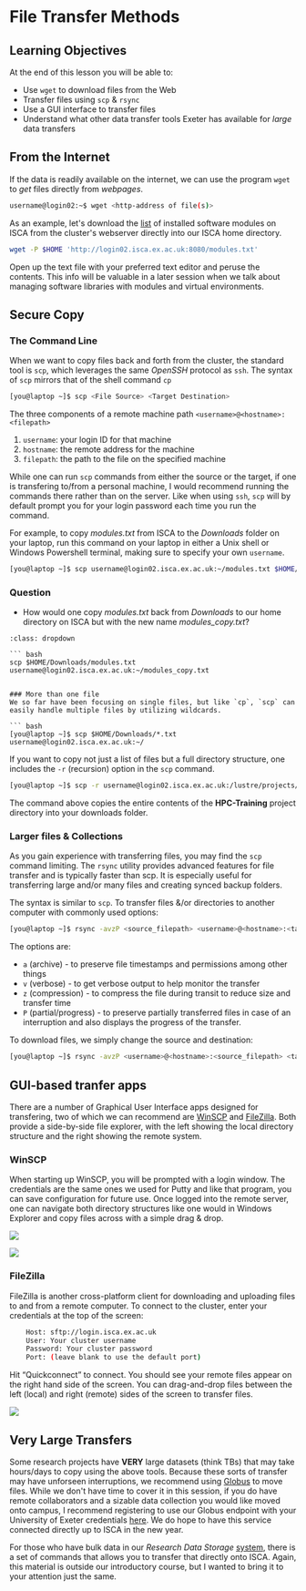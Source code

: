 # File Transfer Methods

## Learning Objectives

At the end of this lesson you will be able to:

- Use `wget` to download files from the Web
- Transfer files using `scp` & `rsync`
- Use a GUI interface to transfer files
- Understand what other data transfer tools Exeter has available for *large* data transfers

## From the Internet

If the data is readily available on the internet, we can use the program `wget` to _get_ files directly from _webpages_.

``` bash
username@login02:~$ wget <http-address of file(s)>
```

As an example, let's download the [list](http://login02.isca.ex.ac.uk:8080/modules.txt) of installed software modules on ISCA from the cluster's webserver directly into our ISCA home directory.

``` bash
wget -P $HOME 'http://login02.isca.ex.ac.uk:8080/modules.txt'
```

Open up the text file with your preferred text editor and peruse the contents. This info will be valuable in a later session when we talk about managing software libraries with modules and virtual environments.


## Secure Copy

### The Command Line
When we want to copy files back and forth from the cluster, the standard tool is `scp`, which leverages the same *OpenSSH* protocol as `ssh`. The syntax of `scp` mirrors that of the shell command `cp`
``` bash
[you@laptop ~]$ scp <File Source> <Target Destination>
```

The three components of a remote machine path `<username>@<hostname>:<filepath>`
1) `username`: your login ID for that machine
2) `hostname`: the remote address for the machine
3) `filepath`: the path to the file on the specified machine

While one can run `scp` commands from either the source or the target, if one is transfering to/from a personal machine, I would recommend running the commands there rather than on the server. Like when using `ssh`, `scp` will by default prompt you for your login password each time you run the command. 

For example, to copy *modules.txt* from ISCA to the *Downloads* folder on your laptop, run this command on your laptop in either a Unix shell or Windows Powershell terminal, making sure to specify your own `username`.
``` bash
[you@laptop ~]$ scp username@login02.isca.ex.ac.uk:~/modules.txt $HOME/Downloads
```

### Question
- How would one copy *modules.txt* back from *Downloads* to our home directory on ISCA but with the new name *modules_copy.txt*?

```{admonition} Solution
:class: dropdown

``` bash
scp $HOME/Downloads/modules.txt username@login02.isca.ex.ac.uk:~/modules_copy.txt
```

```

### More than one file
We so far have been focusing on single files, but like `cp`, `scp` can easily handle multiple files by utilizing wildcards.

``` bash
[you@laptop ~]$ scp $HOME/Downloads/*.txt username@login02.isca.ex.ac.uk:~/
```

If you want to copy not just a list of files but a full directory structure, one includes the `-r` (recursion) option in the `scp` command.

``` bash
[you@laptop ~]$ scp -r username@login02.isca.ex.ac.uk:/lustre/projects/Research_Project-HPC-Training $HOME/Downloads
```

The command above copies the entire contents of the **HPC-Training** project directory into your downloads folder.

### Larger files & Collections
As you gain experience with transferring files, you may find the `scp` command limiting. The `rsync` utility provides advanced features for file transfer and is typically faster than scp. It is especially useful for transferring large and/or many files and creating synced backup folders.

The syntax is similar to `scp`. To transfer files &/or directories to another computer with commonly used options:

``` bash
[you@laptop ~]$ rsync -avzP <source_filepath> <username>@<hostname>:<target_filepath>
```

The options are:
 - `a` (archive) - to preserve file timestamps and permissions among other things
 - `v` (verbose) - to get verbose output to help monitor the transfer
 - `z` (compression) -  to compress the file during transit to reduce size and transfer time
 - `P` (partial/progress) - to preserve partially transferred files in case of an interruption and also displays the progress of the transfer.

To download files, we simply change the source and destination:

``` bash
[you@laptop ~]$ rsync -avzP <username>@<hostname>:<source_filepath> <target_filepath>
```

    
## GUI-based tranfer apps
There are a number of Graphical User Interface apps designed for transfering, two of which we can recommend are [WinSCP](https://winscp.net/eng/index.php) and [FileZilla](https://filezilla-project.org/index.php). Both provide a side-by-side file explorer, with the left showing the local directory structure and the right showing the remote system.

### WinSCP
When starting up WinSCP, you will be prompted with a login window. The credentials are the same ones we used for Putty and like that program, you can save configuration for future use. Once logged into the remote server, one can navigate both directory structures like one would in Windows Explorer and copy files across with a simple drag & drop.

![](fig/winscp_login.png)

![](fig/winscp_explorer.png)

### FileZilla

FileZilla is another cross-platform client for downloading and uploading files to and from a remote computer. To connect to the cluster, enter your credentials at the top of the screen:
``` bash
    Host: sftp://login.isca.ex.ac.uk
    User: Your cluster username
    Password: Your cluster password
    Port: (leave blank to use the default port)
```
Hit “Quickconnect” to connect. You should see your remote files appear on the right hand side of the screen. You can drag-and-drop files between the left (local) and right (remote) sides of the screen to transfer files.

![](fig/filezilla_explorer.png)

## Very Large Transfers

Some research projects have **VERY** large datasets (think TBs) that may take hours/days to copy using the above tools. Because these sorts of transfer may have unforseen interruptions, we recommend using [Globus](https://docs.globus.org/) to move files. While we don't have time to cover it in this session, if you do have remote collaborators and a sizable data collection you would like moved onto campus, I recommend registering to use our Globus endpoint with your University of Exeter credentials [here](https://go.exeter.ac.uk/). We do hope to have this service connected directly up to ISCA in the new year.

For those who have bulk data in our _Research Data Storage_ [system](https://universityofexeteruk.sharepoint.com/sites/TheDigitalHub/SitePages/Research-Data-Storage--Signing-in.aspx), there is a set of commands that allows you to transfer that directly onto ISCA. Again, this material is outside our introductory course, but I wanted to bring it to your attention just the same.
